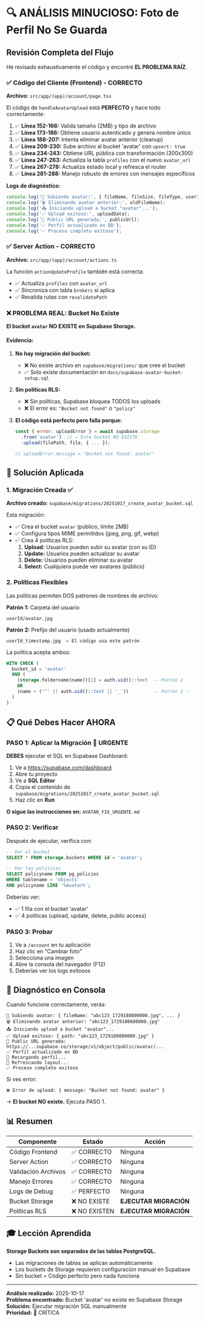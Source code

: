 # 🔍 ANÁLISIS MINUCIOSO: Foto de Perfil No Se Guarda

## Revisión Completa del Flujo

He revisado exhaustivamente el código y encontré **EL PROBLEMA RAÍZ**.

### ✅ Código del Cliente (Frontend) - CORRECTO

**Archivo:** `src/app/(app)/account/page.tsx`

El código de `handleAvatarUpload` está **PERFECTO** y hace todo correctamente:

1. ✅ **Línea 152-166:** Valida tamaño (2MB) y tipo de archivo
2. ✅ **Línea 173-186:** Obtiene usuario autenticado y genera nombre único
3. ✅ **Línea 188-207:** Intenta eliminar avatar anterior (cleanup)
4. ✅ **Línea 209-230:** Sube archivo al bucket 'avatar' con `upsert: true`
5. ✅ **Línea 234-243:** Obtiene URL pública con transformación (300x300)
6. ✅ **Línea 247-263:** Actualiza la tabla `profiles` con el nuevo `avatar_url`
7. ✅ **Línea 267-278:** Actualiza estado local y refresca el router
8. ✅ **Línea 281-288:** Manejo robusto de errores con mensajes específicos

**Logs de diagnóstico:**
```javascript
console.log('🔄 Subiendo avatar:', { fileName, fileSize, fileType, userId });
console.log('🗑️ Eliminando avatar anterior:', oldFileName);
console.log('📤 Iniciando upload a bucket "avatar"...');
console.log('✅ Upload exitoso:', uploadData);
console.log('🔗 Public URL generada:', publicUrl);
console.log('✅ Perfil actualizado en BD');
console.log('✅ Proceso completo exitoso');
```

### ✅ Server Action - CORRECTO

**Archivo:** `src/app/(app)/account/actions.ts`

La función `actionUpdateProfile` también está correcta:
- ✅ Actualiza `profiles` con `avatar_url`
- ✅ Sincroniza con tabla `brokers` si aplica
- ✅ Revalida rutas con `revalidatePath`

### ❌ PROBLEMA REAL: Bucket No Existe

**El bucket `avatar` NO EXISTE en Supabase Storage.**

#### Evidencia:

1. **No hay migración del bucket:**
   - ❌ No existe archivo en `supabase/migrations/` que cree el bucket
   - ✅ Solo existe documentación en `docs/supabase-avatar-bucket-setup.sql`

2. **Sin políticas RLS:**
   - ❌ Sin políticas, Supabase bloquea TODOS los uploads
   - ❌ El error es: `"Bucket not found"` o `"policy"`

3. **El código está perfecto pero falla porque:**
   ```javascript
   const { error: uploadError } = await supabase.storage
     .from('avatar')  // ← Este bucket NO EXISTE
     .upload(filePath, file, { ... });
   
   // uploadError.message = "Bucket not found: avatar"
   ```

## 🎯 Solución Aplicada

### 1. Migración Creada ✅

**Archivo creado:** `supabase/migrations/20251017_create_avatar_bucket.sql`

Esta migración:
- ✅ Crea el bucket `avatar` (público, límite 2MB)
- ✅ Configura tipos MIME permitidos (jpeg, png, gif, webp)
- ✅ Crea 4 políticas RLS:
  1. **Upload:** Usuarios pueden subir su avatar (con su ID)
  2. **Update:** Usuarios pueden actualizar su avatar
  3. **Delete:** Usuarios pueden eliminar su avatar
  4. **Select:** Cualquiera puede ver avatares (público)

### 2. Políticas Flexibles

Las políticas permiten DOS patrones de nombres de archivo:

**Patrón 1:** Carpeta del usuario
```
userId/avatar.jpg
```

**Patrón 2:** Prefijo del usuario (usado actualmente)
```
userId_timestamp.jpg  ← El código usa este patrón
```

La política acepta ambos:
```sql
WITH CHECK (
  bucket_id = 'avatar' 
  AND (
    (storage.foldername(name))[1] = auth.uid()::text  -- Patrón 1
    OR
    (name ~ ('^' || auth.uid()::text || '_'))         -- Patrón 2 ✅
  )
)
```

## 📋 Qué Debes Hacer AHORA

### PASO 1: Aplicar la Migración 🚨 URGENTE

**DEBES** ejecutar el SQL en Supabase Dashboard:

1. Ve a https://supabase.com/dashboard
2. Abre tu proyecto
3. Ve a **SQL Editor**
4. Copia el contenido de `supabase/migrations/20251017_create_avatar_bucket.sql`
5. Haz clic en **Run**

**O sigue las instrucciones en:** `AVATAR_FIX_URGENTE.md`

### PASO 2: Verificar

Después de ejecutar, verifica con:

```sql
-- Ver el bucket
SELECT * FROM storage.buckets WHERE id = 'avatar';

-- Ver las políticas
SELECT policyname FROM pg_policies 
WHERE tablename = 'objects' 
AND policyname LIKE '%Avatar%';
```

Deberías ver:
- ✅ 1 fila con el bucket 'avatar'
- ✅ 4 políticas (upload, update, delete, public access)

### PASO 3: Probar

1. Ve a `/account` en tu aplicación
2. Haz clic en "Cambiar foto"
3. Selecciona una imagen
4. Abre la consola del navegador (F12)
5. Deberías ver los logs exitosos

## 🔬 Diagnóstico en Consola

Cuando funcione correctamente, verás:

```
🔄 Subiendo avatar: { fileName: "abc123_1729180800000.jpg", ... }
🗑️ Eliminando avatar anterior: "abc123_1729180600000.jpg"
📤 Iniciando upload a bucket "avatar"...
✅ Upload exitoso: { path: "abc123_1729180800000.jpg" }
🔗 Public URL generada: https://...supabase.co/storage/v1/object/public/avatar/...
✅ Perfil actualizado en BD
🔄 Recargando perfil...
🔄 Refrescando layout...
✅ Proceso completo exitoso
```

Si ves error:
```
❌ Error de upload: { message: "Bucket not found: avatar" }
```
→ **El bucket NO existe.** Ejecuta PASO 1.

## 📊 Resumen

| Componente | Estado | Acción |
|------------|--------|--------|
| Código Frontend | ✅ CORRECTO | Ninguna |
| Server Action | ✅ CORRECTO | Ninguna |
| Validación Archivos | ✅ CORRECTO | Ninguna |
| Manejo Errores | ✅ CORRECTO | Ninguna |
| Logs de Debug | ✅ PERFECTO | Ninguna |
| Bucket Storage | ❌ NO EXISTE | **EJECUTAR MIGRACIÓN** |
| Políticas RLS | ❌ NO EXISTEN | **EJECUTAR MIGRACIÓN** |

## 🎓 Lección Aprendida

**Storage Buckets son separados de las tablas PostgreSQL.**

- Las migraciones de tablas se aplican automáticamente
- Los buckets de Storage requieren configuración manual en Supabase
- Sin bucket = Código perfecto pero nada funciona

---

**Análisis realizado:** 2025-10-17  
**Problema encontrado:** Bucket 'avatar' no existe en Supabase Storage  
**Solución:** Ejecutar migración SQL manualmente  
**Prioridad:** 🔴 CRÍTICA
